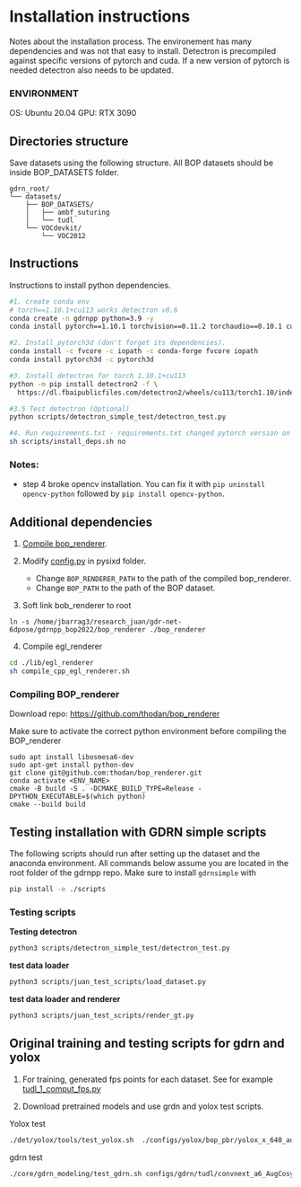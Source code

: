 # Installation instructions
Notes about the installation process. The environement has many dependencies and was not that easy to install. Detectron is precompiled against specific versions of pytorch and cuda. If a new version of pytorch is needed detectron also needs to be updated.

### ENVIRONMENT
OS: Ubuntu 20.04
GPU: RTX 3090

## Directories structure
Save datasets using the following structure. All BOP datasets should be inside BOP_DATASETS folder.

```
gdrn_root/
└── datasets/
    ├── BOP_DATASETS/
    │   ├── ambf_suturing
    │   └── tudl
    └── VOCdevkit/
        └── VOC2012
```

## Instructions
Instructions to install python dependencies.

``` bash
#1. create conda env
# torch==1.10.1+cu113 works detectron v0.6 
conda create -n gdrnpp python=3.9 -y 
conda install pytorch==1.10.1 torchvision==0.11.2 torchaudio==0.10.1 cudatoolkit=11.3 -c pytorch -c conda-forge

#2. Install pytorch3d (don't forget its dependencies).
conda install -c fvcore -c iopath -c conda-forge fvcore iopath
conda install pytorch3d -c pytorch3d

#3. Install detectron for torch 1.10.1+cu113
python -m pip install detectron2 -f \
  https://dl.fbaipublicfiles.com/detectron2/wheels/cu113/torch1.10/index.html

#3.5 Test detectron (Optional)
python scripts/detectron_simple_test/detectron_test.py

#4. Run requirements.txt - requirements.txt changed pytorch version on the process.
sh scripts/install_deps.sh no

```

### Notes:
* step 4 broke opencv installation. You can fix it with `pip uninstall opencv-python` followed by `pip install opencv-python`.

## Additional dependencies 
1. [Compile bop_renderer](#compiling-bop_renderer). 

2. Modify [config.py](./lib/pysixd/config.py) in pysixd folder.
    * Change `BOP_RENDERER_PATH` to the path of the compiled bop_renderer.
    * Change `BOP_PATH` to the path of the BOP dataset.

3. Soft link bob_renderer to root 

```
ln -s /home/jbarrag3/research_juan/gdr-net-6dpose/gdrnpp_bop2022/bop_renderer ./bop_renderer
```
4. Compile egl_renderer
```bash
cd ./lib/egl_renderer
sh compile_cpp_egl_renderer.sh
```


### Compiling BOP_renderer

Download repo: https://github.com/thodan/bop_renderer

Make sure to activate the correct python environment before compiling the BOP_renderer

```
sudo apt install libosmesa6-dev
sudo apt-get install python-dev
git clone git@github.com:thodan/bop_renderer.git
conda activate <ENV_NAME>
cmake -B build -S . -DCMAKE_BUILD_TYPE=Release -DPYTHON_EXECUTABLE=$(which python)
cmake --build build
```

## Testing installation with GDRN simple scripts

The following scripts should run after setting up the dataset and the anaconda environment. All commands below assume you are located in the root folder of the gdrnpp repo. Make sure to install `gdrnsimple` with 

```bash
pip install -e ./scripts
```

### Testing scripts

**Testing detectron**
```bash
python3 scripts/detectron_simple_test/detectron_test.py
```

**test data loader**
```bash
python3 scripts/juan_test_scripts/load_dataset.py
```

**test data loader and renderer**
```bash
python3 scripts/juan_test_scripts/render_gt.py
```

## Original training and testing scripts for gdrn and yolox

1. For training, generated fps points for each dataset. See for example [tudl_1_comput_fps.py](./core/gdrn_modeling/tools/tudl/tudl_1_compute_fps.py)

2. Download pretrained models and use grdn and yolox test scripts.

Yolox test
```bash
./det/yolox/tools/test_yolox.sh  ./configs/yolox/bop_pbr/yolox_x_640_augCozyAAEhsv_ranger_30_epochs_tudl_real_pbr_tudl_bop_test.py 0 ./output/pretrained/yolox_x_640_augCozyAAEhsv_ranger_30_epochs_tudl_real_pbr_tudl_bop_test/model_final.pth
```

gdrn test
```bash
./core/gdrn_modeling/test_gdrn.sh configs/gdrn/tudl/convnext_a6_AugCosyAAEGray_BG05_mlL1_DMask_amodalClipBox_classAware_tudl.py 0 ./output/pretrained/tudl/convnext_a6_AugCosyAAEGray_BG05_mlL1_DMask_amodalClipBox_classAware_tudl/model_final_wo_optim.pth
```

